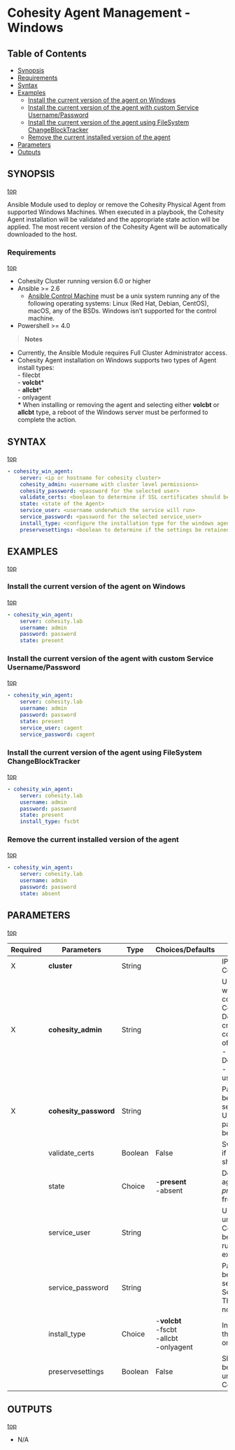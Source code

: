 # Cohesity Agent Management - Windows

## Table of Contents
- [Synopsis](#synopsis)
- [Requirements](#requirements)
- [Syntax](#syntax)
- [Examples](#examples)
  - [Install the current version of the agent on Windows](#Install-the-current-version-of-the-agent-on-Windows)
  - [Install the current version of the agent with custom Service Username/Password](#Install-the-current-version-of-the-agent-with-custom-Service-UsernamePassword)
  - [Install the current version of the agent using FileSystem ChangeBlockTracker](#Install-the-current-version-of-the-agent-using-FileSystem-ChangeBlockTracker)
  - [Remove the current installed version of the agent](#Remove-the-current-installed-version-of-the-agent)
- [Parameters](#parameters)
- [Outputs](#outputs)

## SYNOPSIS
[top](#cohesity-agent-management-windows)

Ansible Module used to deploy or remove the Cohesity Physical Agent from supported Windows Machines.  When executed in a playbook, the Cohesity Agent installation will be validated and the appropriate state action will be applied.  The most recent version of the Cohesity Agent will be automatically downloaded to the host.

### Requirements
[top](#cohesity-agent-management-windows)

* Cohesity Cluster running version 6.0 or higher
* Ansible >= 2.6
  * [Ansible Control Machine](https://docs.ansible.com/ansible/latest/installation_guide/intro_installation.html#control-machine-requirements) must be a unix system running any of the following operating systems: Linux (Red Hat, Debian, CentOS), macOS, any of the BSDs. Windows isn’t supported for the control machine.
* Powershell >= 4.0

> **Notes**
  - Currently, the Ansible Module requires Full Cluster Administrator access.
  - Cohesity Agent installation on Windows supports two types of Agent install types: <br>- filecbt<br>- **volcbt***<br>- **allcbt***<br>- onlyagent<br>**\*** When installing or removing the agent and selecting either **volcbt** or **allcbt** type, a reboot of the Windows server must be performed to complete the action.

## SYNTAX
[top](#cohesity-agent-management-windows)

```yaml
- cohesity_win_agent:
    server: <ip or hostname for cohesity cluster>
    cohesity_admin: <username with cluster level permissions>
    cohesity_password: <password for the selected user>
    validate_certs: <boolean to determine if SSL certificates should be validated>
    state: <state of the Agent>
    service_user: <username underwhich the service will run>
    service_password: <password for the selected service_user>
    install_type: <configure the installation type for the windows agent>
    preservesettings: <boolean to determine if the settings be retained when uninstalling the Cohesity Agent>
```

## EXAMPLES
[top](#cohesity-agent-management-windows)

### Install the current version of the agent on Windows
[top](#cohesity-agent-management-windows)

```yaml
- cohesity_win_agent:
    server: cohesity.lab
    username: admin
    password: password
    state: present
```

### Install the current version of the agent with custom Service Username/Password
[top](#cohesity-agent-management-windows)

```yaml
- cohesity_win_agent:
    server: cohesity.lab
    username: admin
    password: password
    state: present
    service_user: cagent
    service_password: cagent
```

### Install the current version of the agent using FileSystem ChangeBlockTracker
[top](#cohesity-agent-management-windows)

```yaml
- cohesity_win_agent:
    server: cohesity.lab
    username: admin
    password: password
    state: present
    install_type: fscbt
```

### Remove the current installed version of the agent
[top](#cohesity-agent-management-windows)

```yaml
- cohesity_win_agent:
    server: cohesity.lab
    username: admin
    password: password
    state: absent
```


## PARAMETERS
[top](#cohesity-agent-management-windows)

| Required | Parameters | Type | Choices/Defaults | Comments |
| --- | --- | --- | --- | --- |
| X | **cluster** | String | | IP or FQDN for the Cohesity Cluster |
| X | **cohesity_admin** | String | | Username with which Ansible will connect to the Cohesity Cluster. Domain Specific credentails can be configured in one of two formats.<br>- Domain\\username<br>- username@domain |
| X | **cohesity_password** | String | | Password belonging to the selected Username.  This parameter will not be logged. |
|   | validate_certs | Boolean | False | Switch determines if SSL Validation should be enabled. |
|   | state | Choice | -**present**<br>-absent | Determines if the agent should be *present* or *absent* from the host |
|   | service_user | String | | Username underwhich the Cohesity Agent will be installed and run. This user must exist. |
|   | service_password | String | | Password belonging to the selected Service_Username.  This parameter will not be logged. |
|   | install_type | Choice | -**volcbt**<br>-fscbt<br>-allcbt<br>-onlyagent | Installation type for the Cohesity Agent on Windows |
|   | preservesettings | Boolean | False | Should the settings be retained when uninstalling the Cohesity Agent. |


## OUTPUTS
[top](#cohesity-agent-management-windows)

- N/A

